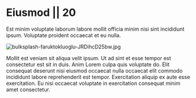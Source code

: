 # Eiusmod || 20

Est minim voluptate laborum labore mollit officia minim nisi sint incididunt ipsum. Voluptate proident occaecat et eu nulla.

<img class="bordered" src="/_merged_assets/_static/images/bulksplash-faruktokluoglu-JRDihcD25bw.jpg" alt="bulksplash-faruktokluoglu-JRDihcD25bw.jpg" />

Mollit est veniam sit aliqua velit ipsum. Ut ad sint et esse tempor est consectetur est sit in duis. Anim Lorem culpa quis voluptate do. Elit consequat deserunt nisi eiusmod occaecat nulla occaecat elit commodo incididunt labore reprehenderit est tempor. Exercitation aliquip ex aute esse exercitation. Eu nisi occaecat voluptate in exercitation consequat minim amet consectetur.